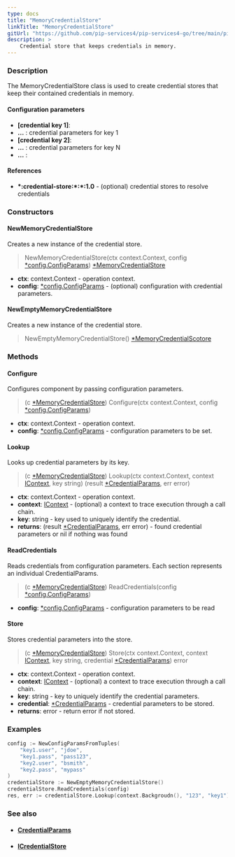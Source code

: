 ```yaml
---
type: docs
title: "MemoryCredentialStore"
linkTitle: "MemoryCredentialStore"
gitUrl: "https://github.com/pip-services4/pip-services4-go/tree/main/pip-services4-config-go"
description: >
    Credential store that keeps credentials in memory.
---
```



### Description

The MemoryCredentialStore class is used to create credential stores that keep their contained credentials in memory.

#### Configuration parameters

- **[credential key 1]**:
- **...** : credential parameters for key 1
- **[credential key 2]**:
- **...** : credential parameters for key N
- **...** :

#### References
- **\*:credential-store:\*:\*:1.0** -  (optional) credential stores to resolve credentials



### Constructors

#### NewMemoryCredentialStore
Creates a new instance of the credential store.

> NewMemoryCredentialStore(ctx context.Context, config [*config.ConfigParams](../../../components/config/config_params)) [*MemoryCredentialStore]()

- **ctx**: context.Context - operation context.
- **config**: [*config.ConfigParams](../../../components/config/config_params) - (optional) configuration with credential parameters.

#### NewEmptyMemoryCredentialStore
Creates a new instance of the credential store.

> NewEmptyMemoryCredentialStore() [*MemoryCredentialScotore]()


### Methods

#### Configure
Configures component by passing configuration parameters.

> (c [*MemoryCredentialStore]()) Configure(ctx context.Context, config [*config.ConfigParams](../../../components/config/config_params))

- **ctx**: context.Context - operation context.
- **config**: [*config.ConfigParams](../../../components/config/config_params) - configuration parameters to be set.


#### Lookup
Looks up credential parameters by its key.

> (c [*MemoryCredentialStore]()) Lookup(ctx context.Context, context [IContext](../../../components/context/icontext), key string) (result [*CredentialParams](../credential_params), err error)

- **ctx**: context.Context - operation context.
- **context**: [IContext](../../../components/context/icontext) - (optional) a context to trace execution through a call chain.
- **key**: string - key used to uniquely identify the credential.
- **returns**: (result [*CredentialParams](../credential_params), err error) - found credential parameters or nil if nothing was found


#### ReadCredentials
Reads credentials from configuration parameters.
Each section represents an individual CredentialParams.

> (c [*MemoryCredentialStore]()) ReadCredentials(config [*config.ConfigParams](../../../components/config/config_params))

- **config**: [*config.ConfigParams](../../../components/config/config_params) - configuration parameters to be read


#### Store
Stores credential parameters into the store.

> (c [*MemoryCredentialStore]()) Store(ctx context.Context, context [IContext](../../../components/context/icontext), key string, credential [*CredentialParams](../credential_params)) error

- **ctx**: context.Context - operation context.
- **context**: [IContext](../../../components/context/icontext) - (optional) a context to trace execution through a call chain.
- **key**: string - key to uniquely identify the credential parameters.
- **credential**: [*CredentialParams](../credential_params) - credential parameters to be stored.
- **returns**: error - return error if not stored.

### Examples

```go
config := NewConfigParamsFromTuples(
	"key1.user", "jdoe",
	"key1.pass", "pass123",
	"key2.user", "bsmith",
	"key2.pass", "mypass"
)
credentialStore := NewEmptyMemoryCredentialStore()
credentialStore.ReadCredentials(config)
res, err := credentialStore.Lookup(context.Backgroudn(), "123", "key1")

```

### See also
- #### [CredentialParams](../credential_params)
- #### [ICredentialStore](../icredential_store)

